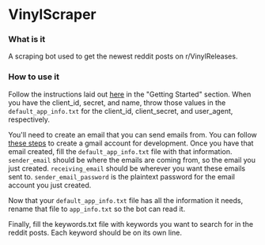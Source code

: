 # VinylScraper

### What is it
A scraping bot used to get the newest reddit posts on r/VinylReleases.

### How to use it
Follow the instructions laid out [here](https://towardsdatascience.com/scraping-reddit-data-1c0af3040768) in the "Getting Started" section.  When you have the client_id, secret, and name, throw those values in the `default_app_info.txt` for the client_id, client_secret, and user_agent, respectively.

You'll need to create an email that you can send emails from.  You can follow [these steps](https://realpython.com/python-send-email/#option-1-setting-up-a-gmail-account-for-development) to create a gmail account for development.
Once you have that email created, fill the `default_app_info.txt` file with that information.  `sender_email` should be where the emails are coming from, so the email you just created.  `receiving_email` should be wherever you want these emails sent to. `sender_email_password` is the plaintext password for the email account you just created.

Now that your `default_app_info.txt` file has all the information it needs, rename that file to `app_info.txt` so the bot can read it.

Finally, fill the keywords.txt file with keywords you want to search for in the reddit posts.  Each keyword should be on its own line.
